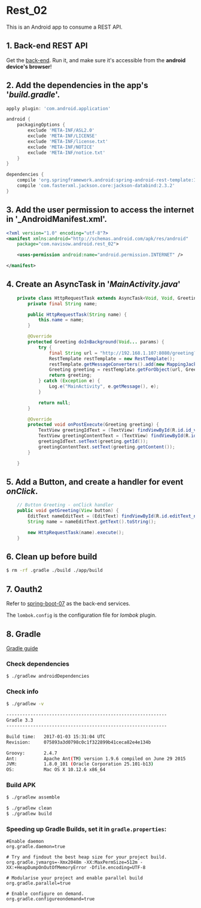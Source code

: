 # Rest_02

This is an Android app to consume a REST API.

## 1. Back-end REST API
Get the [back-end](https://github.com/rwibawa/spring-boot-07).
Run it, and make sure it's accessible from the **android device's browser**!

## 2. Add the dependencies in the app's '_build.gradle_'.
```groovy
apply plugin: 'com.android.application'

android {
    packagingOptions {
        exclude 'META-INF/ASL2.0'
        exclude 'META-INF/LICENSE'
        exclude 'META-INF/license.txt'
        exclude 'META-INF/NOTICE'
        exclude 'META-INF/notice.txt'
    }
}

dependencies {
    compile 'org.springframework.android:spring-android-rest-template:1.0.1.RELEASE'
    compile 'com.fasterxml.jackson.core:jackson-databind:2.3.2'
}
```

## 3. Add the user permission to access the internet in '_AndroidManifest.xml'.
```xml
<?xml version="1.0" encoding="utf-8"?>
<manifest xmlns:android="http://schemas.android.com/apk/res/android"
    package="com.navisow.android.rest_02">

    <uses-permission android:name="android.permission.INTERNET" />

</manifest>
```

## 4. Create an AsyncTask in '_MainActivity.java_'
```java
    private class HttpRequestTask extends AsyncTask<Void, Void, Greeting> {
        private final String name;

        public HttpRequestTask(String name) {
            this.name = name;
        }

        @Override
        protected Greeting doInBackground(Void... params) {
            try {
                final String url = "http://192.168.1.107:8080/greeting?name=" + name;
                RestTemplate restTemplate = new RestTemplate();
                restTemplate.getMessageConverters().add(new MappingJackson2HttpMessageConverter());
                Greeting greeting = restTemplate.getForObject(url, Greeting.class);
                return greeting;
            } catch (Exception e) {
                Log.e("MainActivity", e.getMessage(), e);
            }

            return null;
        }

        @Override
        protected void onPostExecute(Greeting greeting) {
            TextView greetingIdText = (TextView) findViewById(R.id.id_value);
            TextView greetingContentText = (TextView) findViewById(R.id.content_value);
            greetingIdText.setText(greeting.getId());
            greetingContentText.setText(greeting.getContent());
        }

    }
```

## 5. Add a Button, and create a handler for event _onClick_.
```java
    // Button Greeting - onClick handler
    public void getGreeting(View button) {
        EditText nameEditText = (EditText) findViewById(R.id.editText_name);
        String name = nameEditText.getText().toString();

        new HttpRequestTask(name).execute();
    }
```

## 6. Clean up before build
```bash
$ rm -rf .gradle ./build ./app/build
```

## 7. Oauth2
Refer to [spring-boot-07](https://github.com/rwibawa/spring-boot-07) as the back-end services.

The `lombok.config` is the configuration file for _lombok_ plugin.

## 8. Gradle
[Gradle guide](https://github.com/codepath/android_guides/wiki/Getting-Started-with-Gradle#upgrading-gradle)

### Check dependencies
```bash
$ ./gradlew androidDependencies
```

### Check info
```bash
$ ./gradlew -v

------------------------------------------------------------
Gradle 3.3
------------------------------------------------------------

Build time:   2017-01-03 15:31:04 UTC
Revision:     075893a3d0798c0c1f322899b41ceca82e4e134b

Groovy:       2.4.7
Ant:          Apache Ant(TM) version 1.9.6 compiled on June 29 2015
JVM:          1.8.0_101 (Oracle Corporation 25.101-b13)
OS:           Mac OS X 10.12.6 x86_64
```

### Build APK
```bash
$ ./gradlew assemble

$ ./gradlew clean
$ ./gradlew build
```

### Speeding up Gradle Builds, set it in `gradle.properties`:
```
#Enable daemon
org.gradle.daemon=true

# Try and findout the best heap size for your project build.
org.gradle.jvmargs=-Xmx2048m -XX:MaxPermSize=512m -XX:+HeapDumpOnOutOfMemoryError -Dfile.encoding=UTF-8

# Modularise your project and enable parallel build
org.gradle.parallel=true

# Enable configure on demand.
org.gradle.configureondemand=true
```